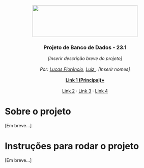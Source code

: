 <p align="center">
  <a href="https://portal.cin.ufpe.br/">
    <img src="https://i.imgur.com/w4LNDII.png" width=330 height=100>
  </a>

  <h3 align="center">Projeto de Banco de Dados - 23.1</h3>

  <p align="center">
    <i>[Inserir descrição breve do projeto]</i>
    <br>
    <br>
    <i>Por: <a href="https://github.com/luucaslfs">Lucas Florêncio</a>, <a href="http://teste.com">Luiz </a>, [Inserir nomes]</i>
    <br>
    <br>
    <a href="https://teste.com"><strong>Link 1 (Principal)&raquo;</strong></a>
    <br>
    <br>
    <a href="http://teste.com">Link 2</a>
    &middot;
    <a href="https://teste.com">Link 3</a>
    &middot;
    <a href="https://teste.com">Link 4</a>
  </p>
</p>

# Sobre o projeto
[Em breve...]

# Instruções para rodar o projeto
[Em breve...]
